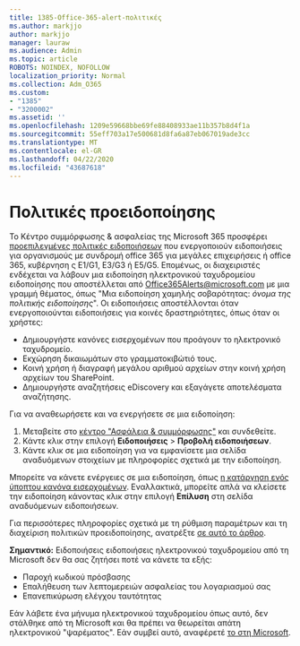 ```yaml
---
title: 1385-Office-365-alert-πολιτικές
ms.author: markjjo
author: markjjo
manager: lauraw
ms.audience: Admin
ms.topic: article
ROBOTS: NOINDEX, NOFOLLOW
localization_priority: Normal
ms.collection: Adm_O365
ms.custom:
- "1385"
- "3200002"
ms.assetid: ''
ms.openlocfilehash: 1209e59668bbe69fe88408933ae11b357b8d4f1a
ms.sourcegitcommit: 55eff703a17e500681d8fa6a87eb067019ade3cc
ms.translationtype: MT
ms.contentlocale: el-GR
ms.lasthandoff: 04/22/2020
ms.locfileid: "43687618"
---
```

# <a name="alert-policies"></a>Πολιτικές προειδοποίησης

Το Κέντρο συμμόρφωσης & ασφαλείας της Microsoft 365 προσφέρει [προεπιλεγμένες πολιτικές ειδοποιήσεων](https://docs.microsoft.com/office365/securitycompliance/alert-policies#default-alert-policies) που ενεργοποιούν ειδοποιήσεις για οργανισμούς με συνδρομή office 365 για μεγάλες επιχειρήσεις ή office 365, κυβέρνηση ς E1/G1, E3/G3 ή E5/G5. Επομένως, οι διαχειριστές ενδέχεται να λάβουν μια ειδοποίηση ηλεκτρονικού ταχυδρομείου ειδοποίησης που αποστέλλεται από Office365Alerts@microsoft.com με μια γραμμή θέματος, όπως "Μια ειδοποίηση χαμηλής σοβαρότητας: *όνομα της πολιτικής ειδοποίησης*". Οι ειδοποιήσεις αποστέλλονται όταν ενεργοποιούνται ειδοποιήσεις για κοινές δραστηριότητες, όπως όταν οι χρήστες:

- Δημιουργήστε κανόνες εισερχομένων που προάγουν το ηλεκτρονικό ταχυδρομείο.
- Εκχώρηση δικαιωμάτων στο γραμματοκιβώτιό τους.
- Κοινή χρήση ή διαγραφή μεγάλου αριθμού αρχείων στην κοινή χρήση αρχείων του SharePoint.
- Δημιουργήστε αναζητήσεις eDiscovery και εξαγάγετε αποτελέσματα αναζήτησης.

Για να αναθεωρήσετε και να ενεργήσετε σε μια ειδοποίηση:

1. Μεταβείτε στο [κέντρο "Ασφάλεια & συμμόρφωσης"](https://protection.office.com) και συνδεθείτε.
2. Κάντε κλικ στην επιλογή **Ειδοποιήσεις** > **Προβολή ειδοποιήσεων**.
3. Κάντε κλικ σε μια ειδοποίηση για να εμφανίσετε μια σελίδα αναδυόμενων στοιχείων με πληροφορίες σχετικά με την ειδοποίηση.

Μπορείτε να κάνετε ενέργειες σε μια ειδοποίηση, όπως [η κατάργηση ενός ύποπτου κανόνα εισερχομένων](https://docs.microsoft.com/office365/securitycompliance/responding-to-a-compromised-email-account). Εναλλακτικά, μπορείτε απλά να κλείσετε την ειδοποίηση κάνοντας κλικ στην επιλογή **Επίλυση** στη σελίδα αναδυόμενων ειδοποιήσεων.

Για περισσότερες πληροφορίες σχετικά με τη ρύθμιση παραμέτρων και τη διαχείριση πολιτικών προειδοποίησης, ανατρέξτε [σε αυτό το άρθρο](https://docs.microsoft.com/office365/securitycompliance/alert-policies).

**Σημαντικό:** Ειδοποιήσεις ειδοποιήσεις ηλεκτρονικού ταχυδρομείου από τη Microsoft δεν θα σας ζητήσει ποτέ να κάνετε τα εξής:

- Παροχή κωδικού πρόσβασης
- Επαλήθευση των λεπτομερειών ασφαλείας του λογαριασμού σας
- Επανεπικύρωση ελέγχου ταυτότητας

Εάν λάβετε ένα μήνυμα ηλεκτρονικού ταχυδρομείου όπως αυτό, δεν στάλθηκε από τη Microsoft και θα πρέπει να θεωρείται απάτη ηλεκτρονικού "ψαρέματος". Εάν συμβεί αυτό, αναφέρετέ [το στη Microsoft](https://docs.microsoft.com/office365/SecurityCompliance/report-junk-email-and-phishing-scams-in-outlook-on-the-web-eop).